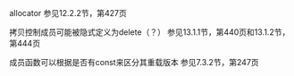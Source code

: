 allocator 参见12.2.2节，第427页

拷贝控制成员可能被隐式定义为delete（？） 参见13.1.1节，第440页和13.1.2节，第444页

成员函数可以根据是否有const来区分其重载版本 参见7.3.2节，第247页

